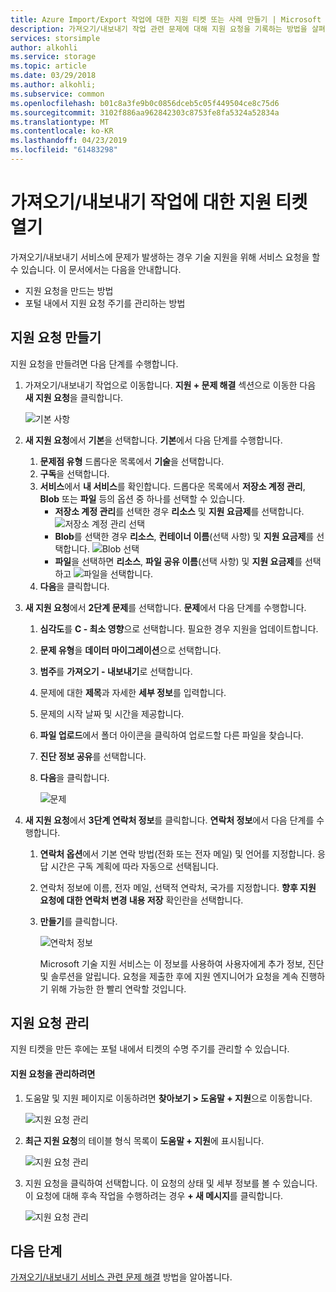 ```yaml
---
title: Azure Import/Export 작업에 대한 지원 티켓 또는 사례 만들기 | Microsoft Docs
description: 가져오기/내보내기 작업 관련 문제에 대해 지원 요청을 기록하는 방법을 살펴봅니다.
services: storsimple
author: alkohli
ms.service: storage
ms.topic: article
ms.date: 03/29/2018
ms.author: alkohli;
ms.subservice: common
ms.openlocfilehash: b01c8a3fe9b0c0856dceb5c05f449504ce8c75d6
ms.sourcegitcommit: 3102f886aa962842303c8753fe8fa5324a52834a
ms.translationtype: MT
ms.contentlocale: ko-KR
ms.lasthandoff: 04/23/2019
ms.locfileid: "61483298"
---
```

# <a name="open-a-support-ticket-for-an-importexport-job"></a>가져오기/내보내기 작업에 대한 지원 티켓 열기

가져오기/내보내기 서비스에 문제가 발생하는 경우 기술 지원을 위해 서비스 요청을 할 수 있습니다. 이 문서에서는 다음을 안내합니다.

* 지원 요청을 만드는 방법
* 포털 내에서 지원 요청 주기를 관리하는 방법

## <a name="create-a-support-request"></a>지원 요청 만들기

지원 요청을 만들려면 다음 단계를 수행합니다.

1. 가져오기/내보내기 작업으로 이동합니다. **지원 + 문제 해결** 섹션으로 이동한 다음 **새 지원 요청**을 클릭합니다.
     
    ![기본 사항](./media/storage-import-export-contact-microsoft-support/import-export-support1.png)
   
2. **새 지원 요청**에서 **기본**을 선택합니다. **기본**에서 다음 단계를 수행합니다.
    
    1. **문제점 유형** 드롭다운 목록에서 **기술**을 선택합니다.
    2. **구독**을 선택합니다.
    3. **서비스**에서 **내 서비스**를 확인합니다. 드롭다운 목록에서 **저장소 계정 관리**, **Blob** 또는 **파일** 등의 옵션 중 하나를 선택할 수 있습니다. 
        - **저장소 계정 관리**를 선택한 경우 **리소스** 및 **지원 요금제**를 선택합니다.
            ![저장소 계정 관리 선택](./media/storage-import-export-contact-microsoft-support/import-export-support3.png)
        - **Blob**를 선택한 경우 **리소스**, **컨테이너 이름**(선택 사항) 및 **지원 요금제**를 선택합니다.
            ![Blob 선택](./media/storage-import-export-contact-microsoft-support/import-export-support2.png)
        - **파일**을 선택하면 **리소스**, **파일 공유 이름**(선택 사항) 및 **지원 요금제**를 선택하고 ![파일을 선택](./media/storage-import-export-contact-microsoft-support/import-export-support4.png)합니다.
    4. **다음**을 클릭합니다.

3. **새 지원 요청**에서 **2단계 문제**를 선택합니다. **문제**에서 다음 단계를 수행합니다.
    
    1. **심각도**를 **C - 최소 영향**으로 선택합니다. 필요한 경우 지원을 업데이트합니다.
    2. **문제 유형**을 **데이터 마이그레이션**으로 선택합니다.
    3. **범주**를 **가져오기 - 내보내기**로 선택합니다.
    4. 문제에 대한 **제목**과 자세한 **세부 정보**를 입력합니다.
    5. 문제의 시작 날짜 및 시간을 제공합니다.
    6. **파일 업로드**에서 폴더 아이콘을 클릭하여 업로드할 다른 파일을 찾습니다.
    7. **진단 정보 공유**를 선택합니다.
    8. **다음**을 클릭합니다.

       ![문제](./media/storage-import-export-contact-microsoft-support/import-export-support5.png)

4. **새 지원 요청**에서 **3단계 연락처 정보**를 클릭합니다. **연락처 정보**에서 다음 단계를 수행합니다.

   1. **연락처 옵션**에서 기본 연락 방법(전화 또는 전자 메일) 및 언어를 지정합니다. 응답 시간은 구독 계획에 따라 자동으로 선택됩니다.
   2. 연락처 정보에 이름, 전자 메일, 선택적 연락처, 국가를 지정합니다. **향후 지원 요청에 대한 연락처 변경 내용 저장** 확인란을 선택합니다.
   3. **만들기**를 클릭합니다.
   
       ![연락처 정보](./media/storage-import-export-contact-microsoft-support/import-export-support7.png)   

      Microsoft 기술 지원 서비스는 이 정보를 사용하여 사용자에게 추가 정보, 진단 및 솔루션을 알립니다.
      요청을 제출한 후에 지원 엔지니어가 요청을 계속 진행하기 위해 가능한 한 빨리 연락할 것입니다.

## <a name="manage-a-support-request"></a>지원 요청 관리

지원 티켓을 만든 후에는 포털 내에서 티켓의 수명 주기를 관리할 수 있습니다.

#### <a name="to-manage-your-support-requests"></a>지원 요청을 관리하려면

1. 도움말 및 지원 페이지로 이동하려면 **찾아보기 > 도움말 + 지원**으로 이동합니다.

    ![지원 요청 관리](./media/storage-import-export-contact-microsoft-support/manage-support-ticket2.png)   

2. **최근 지원 요청**의 테이블 형식 목록이 **도움말 + 지원**에 표시됩니다.

    ![지원 요청 관리](./media/storage-import-export-contact-microsoft-support/manage-support-ticket1.png) 

3. 지원 요청을 클릭하여 선택합니다. 이 요청의 상태 및 세부 정보를 볼 수 있습니다. 이 요청에 대해 후속 작업을 수행하려는 경우 **+ 새 메시지**를 클릭합니다.

    ![지원 요청 관리](./media/storage-import-export-contact-microsoft-support/manage-support-ticket3.png) 


## <a name="next-steps"></a>다음 단계

[가져오기/내보내기 서비스 관련 문제 해결](storage-import-export-tool-troubleshooting-v1.md) 방법을 알아봅니다.
